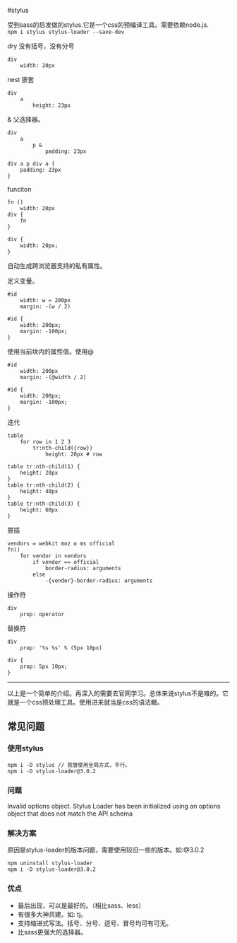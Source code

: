 #stylus

受到sass的启发做的stylus.它是一个css的预编译工具。需要依赖node.js.  
`npm i stylus stylus-loader --save-dev`  

dry 没有括号，没有分号  

    div 
        width: 20px

nest 嵌套  

    div 
        a
            height: 23px

& 父选择器。  

    div
        a
            p &
                padding: 23px

    div a p div a {
        padding: 23px
    }

funciton  

    fn () 
        width: 20px
    div {
        fn
    }

    div {
        width: 20px;
    }

自动生成跨浏览器支持的私有属性。  

定义变量。

    #id
        width: w = 200px
        margin: -(w / 2)

    #id {
        width: 200px;
        margin: -100px;
    }

使用当前块内的属性值。使用@  

    #id
        width: 200px
        margin: -(@width / 2)

    #id {
        width: 200px;
        margin: -100px;
    }

迭代  

    table
        for row in 1 2 3
            tr:nth-child({row})
                height: 20px # row

    table tr:nth-child(1) {
        height: 20px
    }
    table tr:nth-child(2) {
        height: 40px
    }
    table tr:nth-child(3) {
        height: 60px
    }

篡插  

    vendors = webkit moz o ms official
    fn()
        for vendor in vendors
            if vendor == official
                border-radius: arguments
            else
                -{vender}-border-radius: arguments

操作符  

    div
        prop: operator

替换符

    div
        prop: '%s %s' % (5px 10px)

    div {
        prop: 5px 10px;
    }

---
以上是一个简单的介绍。再深入的需要去官网学习。总体来说stylus不是难的。它就是一个css预处理工具。使用进来就当是css的语法糖。  

## 常见问题

### 使用stylus
```
npm i -D stylus // 我曾使用全局方式，不行。
npm i -D stylus-loader@3.0.2
```

### 问题
Invalid options object. Stylus Loader has been initialized using an options object that does not match the API schema
### 解决方案
原因是stylus-loader的版本问题，需要使用较旧一些的版本。如:@3.0.2
```
npm uninstall stylus-loader
npm i -D stylus-loader@3.0.2
```

### 优点
- 最后出现，可以是最好的。（相比sass、less）
- 有很多大神共建。如: tj。
- 支持缩进式写法。括号、分号、逗号、冒号均可有可无。
- 比sass更强大的选择器。


